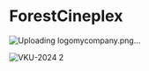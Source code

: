 ﻿# ForestCineplex

![Uploading logomycompany.png…]()

![VKU-2024 2](https://github.com/ngoanhkhoi978/ForestCineplex/assets/24500494/ea6652bd-7577-43f6-bcf7-2ee9356c7ed1)

